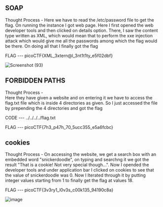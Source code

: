 ## SOAP

Thought Process - 
Here we have to read the /etc/password file to get the flag. On running the instance I got web page. Here I first opened the web developer tools and then clicked on details option. There, I saw the content type written as XML,
which would mean that to perform the xxe injection attack which would give me all the passwords among which the flag would be there. On doing all that I finally got the flag 

FLAG --- picoCTF{XML_3xtern@l_3nt1t1ty_e5f02dbf}

![Screenshot (93)](https://github.com/user-attachments/assets/9dfed7b9-76d7-4375-9119-82acd734e051)


## FORBIDDEN PATHS

Thought Process -  
Here they have given a website and on entering it we have to access the flag.txt file which is inside 4 directories as given.
So I just accessed the file by prepending the 4 directories and got the flag 

CODE ---
../../../../flag.txt 

FLAG --- picoCTF{7h3_p47h_70_5ucc355_e5a6fcbc}

## cookies 

Thought Process - 
On accessing the website, we get a search box with an embedded word "snickerdoodle", on typing and searchng it we got the result "That is a cookie! Not very special though...". Now I opended the developer tools and under 
application bar I clicked on cookies to see that the value of snickerdoodle was 0. Now I Iterated through it by putting integer values starting from 1 to finally get the flag at values 18.

FLAG --- picoCTF{3v3ry1_l0v3s_c00k135_94190c8a}

![image](https://github.com/user-attachments/assets/c038559e-ffca-4b08-9ed9-01f7db05fda4)

